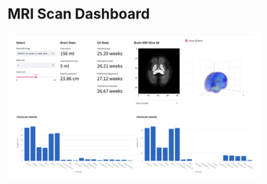 # MRI Scan Dashboard

![Dashboard Overview](https://github.com/marcjulianschwarz/mri-scan-dashboard/blob/79bb353e092509dcacab7b88bf7f3ef0d1855ca9/media/dashboard_single.png)
